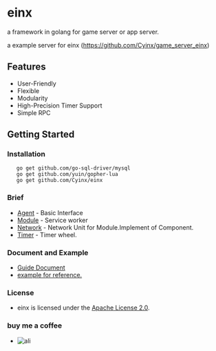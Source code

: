 # einx

a framework in golang for game server or app server.

a example server for einx (https://github.com/Cyinx/game_server_einx)

## Features

* User-Friendly
* Flexible
* Modularity
* High-Precision Timer Support
* Simple RPC

## Getting Started

### Installation

```
   go get github.com/go-sql-driver/mysql
   go get github.com/yuin/gopher-lua
   go get github.com/Cyinx/einx
```

### Brief

* [Agent](https://github.com/Cyinx/einx/tree/master/agent) - Basic Interface
* [Module](https://github.com/Cyinx/einx/tree/master/module) - Service worker
* [Network](https://github.com/Cyinx/einx/tree/master/network) - Network Unit for Module.Implement of Component.
* [Timer](https://github.com/Cyinx/einx/tree/master/timer) - Timer wheel.

### Document and Example

* [Guide Document](https://github.com/Cyinx/einx/wiki)
* [example for reference.](https://github.com/Cyinx/game_server_einx)

### License
* einx is licensed under the [Apache License 2.0](https://github.com/Cyinx/einx/blob/master/LICENSE).

### buy me a coffee
* ![ali](https://github.com/Cyinx/einx/screenshots/ali.png)